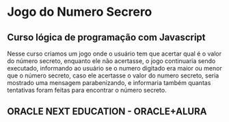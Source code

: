 <h1>Jogo do Numero Secrero</h1>

<h2>Curso lógica de programação com Javascript</h2>
<p>
  Nesse curso criamos um jogo onde o usuário tem que acertar qual é o valor do número secreto, enquanto ele não acertasse, 
  o jogo continuaria sendo executado, informando ao usuário se o numero digitado era maior ou menor que o número secreto, 
  caso ele acertasse o valor do numero secreto, seria mostrado uma mensagem parabenizando, e informaria também quantas tentativas foram feitas para encontrar o número secreto. 
</p>

<h2>ORACLE NEXT EDUCATION - ORACLE+ALURA</h2>
